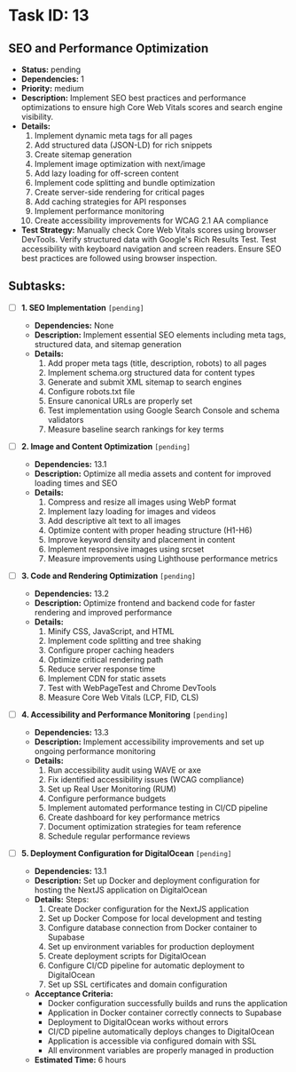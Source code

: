 # Task ID: 13

## SEO and Performance Optimization

- **Status:** pending
- **Dependencies:** 1
- **Priority:** medium
- **Description:** Implement SEO best practices and performance optimizations to ensure high Core Web Vitals scores and search engine visibility.
- **Details:**
  1. Implement dynamic meta tags for all pages
  2. Add structured data (JSON-LD) for rich snippets
  3. Create sitemap generation
  4. Implement image optimization with next/image
  5. Add lazy loading for off-screen content
  6. Implement code splitting and bundle optimization
  7. Create server-side rendering for critical pages
  8. Add caching strategies for API responses
  9. Implement performance monitoring
  10. Create accessibility improvements for WCAG 2.1 AA compliance
- **Test Strategy:**
  Manually check Core Web Vitals scores using browser DevTools. Verify structured data with Google's Rich Results Test. Test accessibility with keyboard navigation and screen readers. Ensure SEO best practices are followed using browser inspection.

## Subtasks:

- [ ] **1. SEO Implementation** `[pending]`

  - **Dependencies:** None
  - **Description:** Implement essential SEO elements including meta tags, structured data, and sitemap generation
  - **Details:**
    1. Add proper meta tags (title, description, robots) to all pages
    2. Implement schema.org structured data for content types
    3. Generate and submit XML sitemap to search engines
    4. Configure robots.txt file
    5. Ensure canonical URLs are properly set
    6. Test implementation using Google Search Console and schema validators
    7. Measure baseline search rankings for key terms

- [ ] **2. Image and Content Optimization** `[pending]`

  - **Dependencies:** 13.1
  - **Description:** Optimize all media assets and content for improved loading times and SEO
  - **Details:**
    1. Compress and resize all images using WebP format
    2. Implement lazy loading for images and videos
    3. Add descriptive alt text to all images
    4. Optimize content with proper heading structure (H1-H6)
    5. Improve keyword density and placement in content
    6. Implement responsive images using srcset
    7. Measure improvements using Lighthouse performance metrics

- [ ] **3. Code and Rendering Optimization** `[pending]`

  - **Dependencies:** 13.2
  - **Description:** Optimize frontend and backend code for faster rendering and improved performance
  - **Details:**
    1. Minify CSS, JavaScript, and HTML
    2. Implement code splitting and tree shaking
    3. Configure proper caching headers
    4. Optimize critical rendering path
    5. Reduce server response time
    6. Implement CDN for static assets
    7. Test with WebPageTest and Chrome DevTools
    8. Measure Core Web Vitals (LCP, FID, CLS)

- [ ] **4. Accessibility and Performance Monitoring** `[pending]`

  - **Dependencies:** 13.3
  - **Description:** Implement accessibility improvements and set up ongoing performance monitoring
  - **Details:**
    1. Run accessibility audit using WAVE or axe
    2. Fix identified accessibility issues (WCAG compliance)
    3. Set up Real User Monitoring (RUM)
    4. Configure performance budgets
    5. Implement automated performance testing in CI/CD pipeline
    6. Create dashboard for key performance metrics
    7. Document optimization strategies for team reference
    8. Schedule regular performance reviews

- [ ] **5. Deployment Configuration for DigitalOcean** `[pending]`
  - **Dependencies:** 13.1
  - **Description:** Set up Docker and deployment configuration for hosting the NextJS application on DigitalOcean
  - **Details:**
    Steps:
    1. Create Docker configuration for the NextJS application
    2. Set up Docker Compose for local development and testing
    3. Configure database connection from Docker container to Supabase
    4. Set up environment variables for production deployment
    5. Create deployment scripts for DigitalOcean
    6. Configure CI/CD pipeline for automatic deployment to DigitalOcean
    7. Set up SSL certificates and domain configuration
  - **Acceptance Criteria:**
    - Docker configuration successfully builds and runs the application
    - Application in Docker container correctly connects to Supabase
    - Deployment to DigitalOcean works without errors
    - CI/CD pipeline automatically deploys changes to DigitalOcean
    - Application is accessible via configured domain with SSL
    - All environment variables are properly managed in production
  - **Estimated Time:** 6 hours

